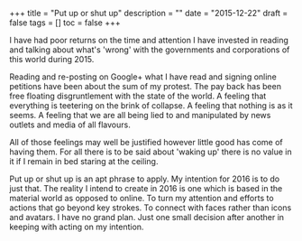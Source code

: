 +++
title = "Put up or shut up"
description = ""
date = "2015-12-22"
draft = false
tags = []
toc = false
+++

I have had poor returns on the time and attention I have invested in reading and talking about what's 'wrong' with the governments and corporations of this world during 2015.

Reading and re-posting on Google+ what I have read and signing online petitions have been about the sum of my protest. The pay back has been free floating disgruntlement with the state of the world. A feeling that everything is teetering on the brink of collapse. A feeling that nothing is as it seems. A feeling that we are all being lied to and manipulated by news outlets and media of all flavours.

All of those feelings may well be justified however little good has come of having them. For all there is to be said about 'waking up' there is no value in it if I remain in bed staring at the ceiling.

Put up or shut up is an apt phrase to apply. My intention for 2016 is to do just that. The reality I intend to create in 2016 is one which is based in the material world as opposed to online. To turn my attention and efforts to actions that go beyond key strokes. To connect with faces rather than icons and avatars. I have no grand plan. Just one small decision after another in keeping with acting on my intention.